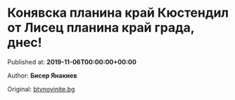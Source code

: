 
# Конявска планина край Кюстендил от Лисец планина край града, днес!

Published at: **2019-11-06T00:00:00+00:00**

Author: **Бисер Янакиев**

Original: [btvnovinite.bg](https://btvnovinite.bg/az-reporterut/priroda/konjavska-planina-kraj-kjustendil-ot-lisec-planina-kraj-grada-dnes_536998.html)



